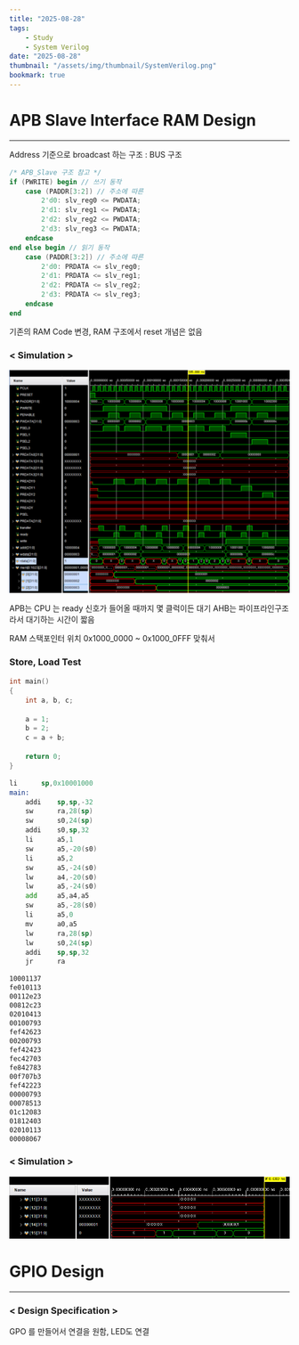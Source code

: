 ```yaml
---
title: "2025-08-28"
tags:
    - Study
    - System Verilog
date: "2025-08-28"
thumbnail: "/assets/img/thumbnail/SystemVerilog.png"
bookmark: true
---
```


# APB Slave Interface RAM Design
---
Address 기준으로 broadcast 하는 구조 : BUS 구조

```verilog
/* APB_Slave 구조 참고 */
if (PWRITE) begin // 쓰기 동작
    case (PADDR[3:2]) // 주소에 따른
        2'd0: slv_reg0 <= PWDATA;
        2'd1: slv_reg1 <= PWDATA;
        2'd2: slv_reg2 <= PWDATA;
        2'd3: slv_reg3 <= PWDATA;
    endcase
end else begin // 읽기 동작
    case (PADDR[3:2]) // 주소에 따른
        2'd0: PRDATA <= slv_reg0;
        2'd1: PRDATA <= slv_reg1;
        2'd2: PRDATA <= slv_reg2;
        2'd3: PRDATA <= slv_reg3;
    endcase
end
```

기존의 RAM Code 변경, RAM 구조에서 reset 개념은 없음

### < Simulation >
![alt text](../../assets/img/final/250828/1.png)

APB는 CPU 는 ready 신호가 들어올 때까지 몇 클럭이든 대기
AHB는 파이프라인구조라서 대기하는 시간이 짧음

RAM 스택포인터 위치 0x1000_0000 ~ 0x1000_0FFF 맞춰서 

### Store, Load Test
```c
int main()
{
    int a, b, c;

    a = 1;
    b = 2;
    c = a + b;

    return 0;
}
```

```asm
li      sp,0x10001000
main:
    addi    sp,sp,-32
    sw      ra,28(sp)
    sw      s0,24(sp)
    addi    s0,sp,32
    li      a5,1
    sw      a5,-20(s0)
    li      a5,2
    sw      a5,-24(s0)
    lw      a4,-20(s0)
    lw      a5,-24(s0)
    add     a5,a4,a5
    sw      a5,-28(s0)
    li      a5,0
    mv      a0,a5
    lw      ra,28(sp)
    lw      s0,24(sp)
    addi    sp,sp,32
    jr      ra
```

```text
10001137
fe010113
00112e23
00812c23
02010413
00100793
fef42623
00200793
fef42423
fec42703
fe842783
00f707b3
fef42223
00000793
00078513
01c12083
01812403
02010113
00008067
```

### < Simulation >
![alt text](../../assets/img/final/250828/2.png)



# GPIO Design
---
### < Design Specification >
GPO 를 만들어서 연결을 원함, LED도 연결
